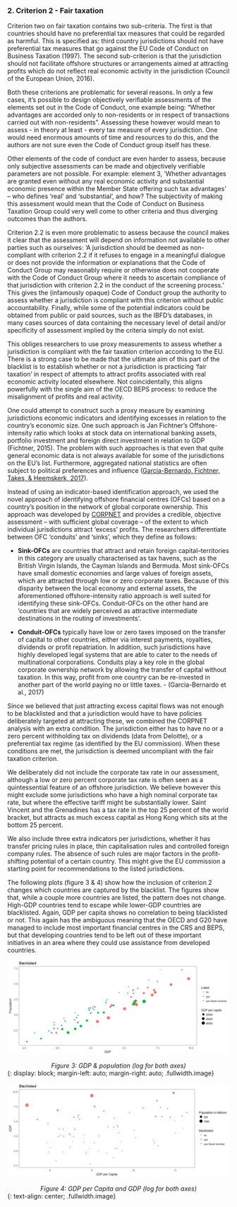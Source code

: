 ### 2. Criterion 2 - Fair taxation  

Criterion two on fair taxation contains two sub-criteria. The first is that countries should have no preferential tax measures that could be regarded as harmful. This is specified as: third country jurisdictions should not have preferential tax measures that go against the EU Code of Conduct on Business Taxation (1997). The second sub-criterion is that the jurisdiction should not facilitate offshore structures or arrangements aimed at attracting profits which do not reflect real economic activity in the jurisdiction (Council of the European Union, 2016).

Both these criterions are problematic for several reasons. In only a few cases, it’s possible to design objectively verifiable assessments of the elements set out in the Code of Conduct, one example being: “Whether advantages are accorded only to non-residents or in respect of transactions carried out with non-residents”. Assessing these however would mean to assess - in theory at least - every tax measure of every jurisdiction. One would need enormous amounts of time and resources to do this, and the authors are not sure even the Code of Conduct group itself has these.

Other elements of the code of conduct are even harder to assess, because only subjective assessments can be made and objectively verifiable parameters are not possible. For example: element 3, ‘Whether advantages are granted even without any real economic activity and substantial economic presence within the Member State offering such tax advantages’ – who defines ‘real’ and ‘substantial’, and how? The subjectivity of making this assessment would mean that the Code of Conduct on Business Taxation Group could very well come to other criteria and thus diverging outcomes than the authors.

Criterion 2.2 is even more problematic to assess because the council makes it clear that the assessment will depend on information not available to other parties such as ourselves: ‘A jurisdiction should be deemed as non-compliant with criterion 2.2 if it refuses to engage in a meaningful dialogue or does not provide the information or explanations that the Code of Conduct Group may reasonably require or otherwise does not cooperate with the Code of Conduct Group where it needs to ascertain compliance of that jurisdiction with criterion 2.2 in the conduct of the screening process.’ This gives the (infamously opaque) Code of Conduct group the authority to assess whether a jurisdiction is compliant with this criterion without public accountability. Finally, while some of the potential indicators could be obtained from public or paid sources, such as the IBFD’s databases, in many cases sources of data containing the necessary level of detail and/or specificity of assessment implied by the criteria simply do not exist.

This obliges researchers to use proxy measurements to assess whether a jurisdiction is compliant with the fair taxation criterion according to the EU. There is a strong case to be made that the ultimate aim of this part of the blacklist is to establish whether or not a jurisdiction is practicing ‘fair taxation’ in respect of attempts to attract profits associated with real economic activity located elsewhere. Not coincidentally, this aligns powerfully with the single aim of the OECD BEPS process: to reduce the misalignment of profits and real activity.

One could attempt to construct such a proxy measure by examining jurisdictions economic indicators and identifying excesses in relation to the country’s economic size. One such approach is Jan Fichtner’s Offshore-intensity ratio which looks at stock data on international banking assets, portfolio investment and foreign direct investment in relation to GDP (Fichtner, 2015). The problem with such approaches is that even that quite general economic data is not always available for some of the jurisdictions on the EU’s list. Furthermore, aggregated national statistics are often subject to political preferences and influence ([Garcia-Bernardo, Fichtner, Takes, & Heemskerk, 2017](http://doi.org/10.1038/s41598-017-06322-9)).

Instead of using an indicator-based identification approach, we used the novel approach of identifying offshore financial centres (OFCs) based on a country’s position in the network of global corporate ownership. This approach was developed by [CORPNET](http://corpnet.uva.nl/) and provides a credible, objective assessment – with sufficient global coverage – of the extent to which individual jurisdictions attract ‘excess’ profits. The researchers differentiate between OFC ‘conduits’ and ‘sinks’, which they define as follows:

* **Sink-OFCs** are countries that attract and retain foreign capital–territories in this category are usually characterised as tax havens, such as the British Virgin Islands, the Cayman Islands and Bermuda. Most sink-OFCs have small domestic economies and large values of foreign assets, which are attracted through low or zero corporate taxes. Because of this disparity between the local economy and external assets, the aforementioned offshore-intensity ratio approach is well suited for identifying these sink-OFCs. Conduit-OFCs on the other hand are ‘countries that are widely perceived as attractive intermediate destinations in the routing of investments'.

* **Conduit-OFCs** typically have low or zero taxes imposed on the transfer of capital to other countries, either via interest payments, royalties, dividends or profit repatriation. In addition, such jurisdictions have highly developed legal systems that are able to cater to the needs of multinational corporations. Conduits play a key role in the global corporate ownership network by allowing the transfer of capital without taxation. In this way, profit from one country can be re-invested in another part of the world paying no or little taxes.
                                -	(Garcia-Bernardo et al., 2017)

Since we believed that just attracting excess capital flows was not enough to be blacklisted and that a jurisdiction would have to have policies deliberately targeted at attracting these, we combined the CORPNET analysis with an extra condition. The jurisdiction either has to have no or a zero percent withholding tax on dividends (data from Deloitte), or a preferential tax regime (as identified by the EU commission). When these conditions are met, the jurisdiction is deemed uncompliant with the fair taxation criterion.

We deliberately did not include the corporate tax rate in our assessment, although a low or zero percent corporate tax rate is often seen as a quintessential feature of an offshore jurisdiction. We believe however this might exclude some jurisdictions who have a high nominal corporate tax rate, but where the effective tariff might be substantially lower. Saint Vincent and the Grenadines has a tax rate in the top 25 percent of the world bracket, but attracts as much excess capital as Hong Kong which sits at the bottom 25 percent.

We also include three extra indicators per jurisdictions, whether it has transfer pricing rules in place, thin capitalisation rules and controlled foreign company rules. The absence of such rules are major factors in the profit-shifting potential of a certain country. This might give the EU commission a starting point for recommendations to the listed jurisdictions.

The following plots (figure 3 & 4) show how the inclusion of criterion 2 changes which countries are captured by the blacklist. The figures show that, while a couple more countries are listed, the pattern does not change. High-GDP countries tend to escape while lower-GDP countries are blacklisted. Again, GDP per capita shows no correlation to being blacklisted or not. This again has the ambiguous meaning that the OECD and G20 have managed to include most important financial centres in the CRS and BEPS, but that developing countries tend to be left out of these important initiatives in an area where they could use assistance from developed countries.

![Figure 3: GDP & population (log for both axes)](03.png)
<center><em>Figure 3: GDP & population (log for both axes)</em></center>
{: display: block; margin-left: auto; margin-right: auto; .fullwidth.image}

![Figure 4: GDP per Capita and GDP (log for both axes)](04.png)
<center><em>Figure 4: GDP per Capita and GDP (log for both axes)</em></center>
{: text-align: center; .fullwidth.image}
